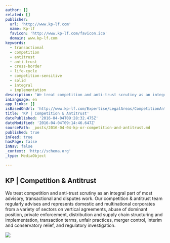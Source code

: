 ```yaml
---
author: []
related: []
publisher:
  url: 'http://www.kp-lf.com'
  name: Kp-lf
  favicon: 'http://www.kp-lf.com/favicon.ico'
  domain: www.kp-lf.com
keywords:
  - transactional
  - competition
  - antitrust
  - anti-trust
  - cross-border
  - life-cycle
  - competition-sensitive
  - solid
  - integral
  - implementation
description: 'We treat competition and anti-trust scrutiny as an integral part of most advisory, transactional and disputes work. Our competition & antitrust team regularly advises and represents domestic and multinational corporates from a variety of sectors on vertical agreements, abuse of dominant position, private enforcement, distribution and supply chain structuring and implementation, transaction terms, unfair practices, merger control, interim and conservatory relief, and regulatory investigation.'
inLanguage: en
app_links: []
isBasedOnUrl: 'http://www.kp-lf.com/Expertise/LegalAreas/CompetitionAntitrust/'
title: 'KP | Competition & Antitrust'
datePublished: '2016-04-04T09:28:32.475Z'
dateModified: '2016-04-04T09:14:46.647Z'
sourcePath: _posts/2016-04-04-kp-or-competition-and-antitrust.md
published: true
inFeed: true
hasPage: false
inNav: false
_context: 'http://schema.org'
_type: MediaObject

---
```

<article style=""><h1>KP | Competition &amp; Antitrust</h1><p>We treat competition and anti-trust scrutiny as an integral part of most advisory, transactional and disputes work. Our competition &amp; antitrust team regularly advises and represents domestic and multinational corporates from a variety of sectors on vertical agreements, abuse of dominant position, private enforcement, distribution and supply chain structuring and implementation, transaction terms, unfair practices, merger control, interim and conservatory relief, and regulatory investigation.</p><img src="http://www.kp-lf.com/upload/people/CNK_photo.jpeg" /></article>